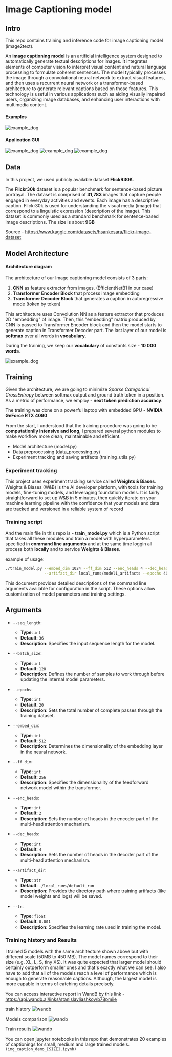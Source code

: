 # Image Captioning model 

## Intro
This repo contains training and inference code for image captioning model (image2text).

An **image captioning model** is an artificial intelligence system designed to automatically generate textual descriptions for images. It integrates elements of computer vision to interpret visual content and natural language processing to formulate coherent sentences. The model typically processes the image through a convolutional neural network to extract visual features, and then uses a recurrent neural network or a transformer-based architecture to generate relevant captions based on those features. This technology is useful in various applications such as aiding visually impaired users, organizing image databases, and enhancing user interactions with multimedia content.
#### Examples
![example_dog](media/caption_examples.png)

#### Application GUI
![example_dog](media/example_dog.png)
![example_dog](media/example_baseball.png)
![example_dog](media/example_london_bus.png)

## Data
In this project, we used publicly available dataset **FlickR30K**.

The **Flickr30k** dataset is a popular benchmark for sentence-based picture portrayal. The dataset is comprised of **31,783** images that capture people engaged in everyday activities and events. Each image has a descriptive caption. Flickr30k is used for understanding the visual media (image) that correspond to a linguistic expression (description of the image). This dataset is commonly used as a standard benchmark for sentence-based image descriptions. 
The size is about **9GB**

Source - https://www.kaggle.com/datasets/hsankesara/flickr-image-dataset

## Model Architecture
#### Architecture diagram
The architecture of our Image captioning model consists of 3 parts:
  1) **CNN** as feature extractor from images. (EfficientNetB1 in our case)
  2) **Transformer Encoder Block** that process image embedding
  3) **Transformer Decoder Block** that generates a caption in autoregressive mode (token by token)

This architecture uses Convolution NN as a feature extractor that produces 2D "embedding" of image. Then, this "embedding" matrix produced by CNN is passed to Transformer Encoder block and then the model starts to generate caption in Transformer Decoder part. The last layer of our model is **softmax** over all words in **vocabulary**.

During the training, we keep our **vocabulary** of constants size - **10 000 words**.

![example_dog](media/architecture.png)

## Training
Given the architecture, we are going to minimize *Sparse Categorical CrossEntropy* between softmax output and ground truth token in a position. 
As a metric of performance, we employ - **next token prediction accuracy**.

The training was done on a powerful laptop with embedded GPU - **NVIDIA GeForce RTX 4090**

From the start, I understood that the training procedure was going to be **computationlly intensive and long**, I prepared several python modules to make workflow more clean, maintainable and efficient.
  - Model architecture (model.py)
  - Data preprocessing (data_processing.py)
  - Experiment tracking and saving artifacts (training_utils.py)

### Experiment tracking
This project uses experiment tracking service called **Weights & Biases**. Weights & Biases (W&B) is the AI developer platform, with tools for training models, fine-tuning models, and leveraging foundation models.
It is fairly straightforward to set up W&B in 5 minutes, then quickly iterate on your machine learning pipeline with the confidence that your models and data are tracked and versioned in a reliable system of record


### Training script
And the main file in this repo is - **train_model.py** which is a Python script that takes all these modules and train a model with hyperparameters specified in **command line arguments** and at the same time loggin all process both **locally** and to service **Weights & Biases**.

example of usage:
```bash
./train_model.py --embed_dim 1024 --ff_dim 512 --enc_heads 4 --dec_heads 4\
                 --artifact_dir local_runs/model1_artifacts --epochs 40 --lr 0.001
```

This document provides detailed descriptions of the command line arguments available for configuration in the script. These options allow customization of model parameters and training settings.

## Arguments

- `--seq_length`: 
  - **Type**: `int`
  - **Default**: `36`
  - **Description**: Specifies the input sequence length for the model.

- `--batch_size`: 
  - **Type**: `int`
  - **Default**: `128`
  - **Description**: Defines the number of samples to work through before updating the internal model parameters.

- `--epochs`: 
  - **Type**: `int`
  - **Default**: `20`
  - **Description**: Sets the total number of complete passes through the training dataset.

- `--embed_dim`: 
  - **Type**: `int`
  - **Default**: `512`
  - **Description**: Determines the dimensionality of the embedding layer in the neural network.

- `--ff_dim`: 
  - **Type**: `int`
  - **Default**: `256`
  - **Description**: Specifies the dimensionality of the feedforward network model within the transformer.

- `--enc_heads`: 
  - **Type**: `int`
  - **Default**: `2`
  - **Description**: Sets the number of heads in the encoder part of the multi-head attention mechanism.

- `--dec_heads`: 
  - **Type**: `int`
  - **Default**: `4`
  - **Description**: Sets the number of heads in the decoder part of the multi-head attention mechanism.

- `--artifact_dir`: 
  - **Type**: `str`
  - **Default**: `./local_runs/default_run`
  - **Description**: Provides the directory path where training artifacts (like model weights and logs) will be saved.

- `--lr`: 
  - **Type**: `float`
  - **Default**: `0.001`
  - **Description**: Specifies the learning rate used in training the model.

### Training history and Results
I trained **5** models with the same architecture shown above but with different scale (50MB to 450 MB). The model names correspond to their size (e.g. XL, L, S, tiny XS). It was quite expected that larger model should certainly outperform smaller ones and that's exactly what we can see. I also have to add that all of the models reach a level of performance which is enough to generate reasonable captions. Although, the largest model is more capable in terms of catching details precisely.

You can access interactive report in WandB by this link - https://api.wandb.ai/links/stanislavliashkov/b78pmiie

train history
![wandb](media/wandb_plots.png)

Models comparison
![wandb](media/wandb_barplot.png)

Train results
![wandb](media/wandb_table.png)

You can open jupyter notebooks in this repo that demonstrates 20 examples of captionings for small, medium and large trained models. ``(img_caption_demo_[SIZE].ipynb)``
